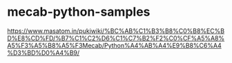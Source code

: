 # mecab-python-samples



https://www.masatom.in/pukiwiki/%BC%AB%C1%B3%B8%C0%B8%EC%BD%E8%CD%FD/%B7%C1%C2%D6%C1%C7%B2%F2%C0%CF%A5%A8%A5%F3%A5%B8%A5%F3Mecab/Python%A4%AB%A4%E9%B8%C6%A4%D3%BD%D0%A4%B9/